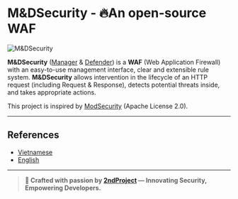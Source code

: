 # M&DSecurity - 🔥An open-source WAF

![M&DSecurity](https://vast-cross-9bd.notion.site/image/attachment%3Af17116b7-7bdb-4d71-af36-993e8a5b1bc3%3Aname-logo-black-background.png?table=block&id=24cbc3ab-4235-80da-b324-fd9791c50480&spaceId=a2986ce5-9945-401e-8200-b6070edca420&width=1420&userId=&cache=v2)

**M&DSecurity** ([Manager](https://github.com/twoNDchances/madsecurity-manager) & [Defender](https://github.com/twoNDchances/madsecurity-defender)) is a **WAF** (Web Application Firewall) with an easy-to-use management interface, clear and extensible rule system. **M&DSecurity** allows intervention in the lifecycle of an HTTP request (including Request & Response), detects potential threats inside, and takes appropriate actions.

This project is inspired by [ModSecurity](https://modsecurity.org/) (Apache License 2.0).

---

## References

- [Vietnamese](https://vast-cross-9bd.notion.site/Vie-M-DSecurity-24fbc3ab42358095b032f715ff1d70a5)  
- [English](https://vast-cross-9bd.notion.site/Eng-M-DSecurity-24cbc3ab423580ca99f0c7a7b23ecde8)

---
> **🚀 Crafted with passion by [2ndProject](https://github.com/twoNDchances) — Innovating Security, Empowering Developers.**
